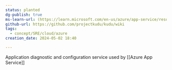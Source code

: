 ```yaml
---
status: planted
dg-publish: true
ms-learn-url: (https://learn.microsoft.com/en-us/azure/app-service/resources-kudu)
github-url: https://github.com/projectkudu/kudu/wiki
tags:
  - concept/SRE/cloud/azure
creation_date: 2024-05-02 18:40

---
```

Application diagnostic and configuration service used by [[Azure App Service]] 